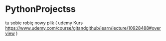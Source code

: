 # PythonProjectss

tu sobie robię nowy plik ( udemy Kurs https://www.udemy.com/course/gitandgithub/learn/lecture/10928488#overview )
